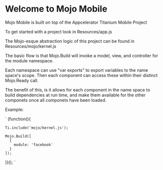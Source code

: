 Welcome to Mojo Mobile
======================

Mojo Mobile is built on top of the Appcelerator Titanium Mobile Project

To get started with a project look in Resources/app.js

The Mojo-esque abstraction logic of this project can be found in Resources/mojo/kernel.js

The basic flow is that Mojo.Build will invoke a model, view, and controller for the module namespace. 

Each namespace can use "var exports" to export variables to the name space's scope. Then each component can access these within their distinct Mojo.Ready call.

The benefit of this, is it allows for each component in the name space to build dependencies at run time, and make them available for the other componets once all componets have been loaded.

Example:


`  (function(){
      
    Ti.include('mojo/kernel.js');
     
    Mojo.Build([
      {
        module: 'facebook'
      }
    ]);    
    
  })();
`
